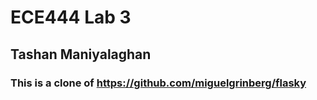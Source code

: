 # ECE444 Lab 3
## Tashan Maniyalaghan
### This is a clone of https://github.com/miguelgrinberg/flasky
